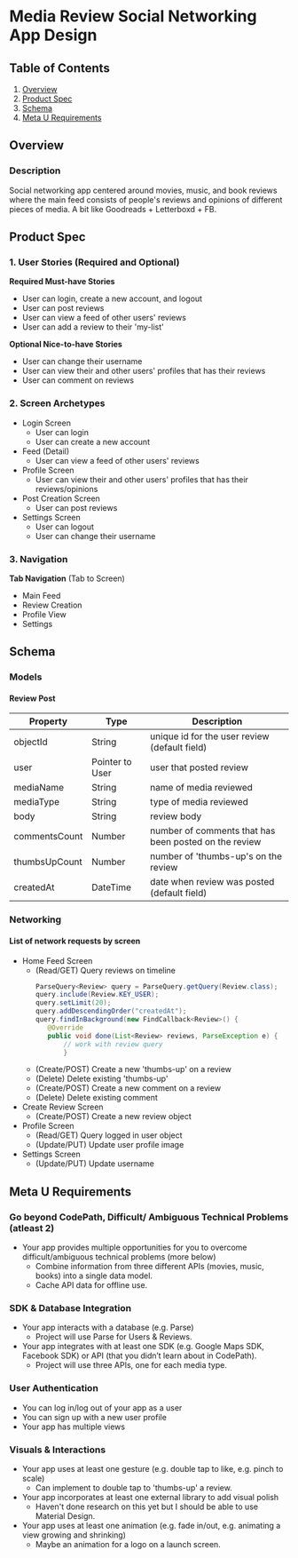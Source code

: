 # Media Review Social Networking App Design

## Table of Contents
1. [Overview](#Overview)
1. [Product Spec](#Product-Spec)
2. [Schema](#Schema)
3. [Meta U Requirements](#Meta-U-Requirements)

## Overview
### Description
Social networking app centered around movies, music, and book reviews where the main feed consists of people's reviews and opinions of different pieces of media. A bit like Goodreads + Letterboxd + FB.

## Product Spec

### 1. User Stories (Required and Optional)

**Required Must-have Stories**

* User can login, create a new account, and logout
* User can post reviews
* User can view a feed of other users' reviews
* User can add a review to their 'my-list'

**Optional Nice-to-have Stories**

* User can change their username
* User can view their and other users' profiles that has their reviews
* User can comment on reviews

### 2. Screen Archetypes

* Login Screen
   * User can login
   * User can create a new account
* Feed (Detail)
   * User can view a feed of other users' reviews
* Profile Screen
   * User can view their and other users' profiles that has their reviews/opinions
* Post Creation Screen
   * User can post reviews
* Settings Screen
   * User can logout
   * User can change their username

### 3. Navigation

**Tab Navigation** (Tab to Screen)

* Main Feed
* Review Creation
* Profile View
* Settings


## Schema 
### Models
#### Review Post

   | Property      | Type     | Description |
   | ------------- | -------- | ------------|
   | objectId      | String   | unique id for the user review (default field) |
   | user        | Pointer to User| user that posted review |
   | mediaName         | String     | name of media reviewed |
   | mediaType         | String     | type of media reviewed |
   | body          | String   | review body |
   | commentsCount | Number   | number of comments that has been posted on the review |
   | thumbsUpCount | Number   | number of 'thumbs-up's on the review |
   | createdAt     | DateTime | date when review was posted (default field) |
### Networking
#### List of network requests by screen
   - Home Feed Screen
      - (Read/GET) Query reviews on timeline
         ```java
        ParseQuery<Review> query = ParseQuery.getQuery(Review.class);
        query.include(Review.KEY_USER);
        query.setLimit(20);
        query.addDescendingOrder("createdAt");
        query.findInBackground(new FindCallback<Review>() {
            @Override
            public void done(List<Review> reviews, ParseException e) {
                // work with review query
                }
         ```
      - (Create/POST) Create a new 'thumbs-up' on a review
      - (Delete) Delete existing 'thumbs-up'
      - (Create/POST) Create a new comment on a review
      - (Delete) Delete existing comment
   - Create Review Screen
      - (Create/POST) Create a new review object
   - Profile Screen
      - (Read/GET) Query logged in user object
      - (Update/PUT) Update user profile image
   - Settings Screen
      - (Update/PUT) Update username
    
## Meta U Requirements

### Go beyond CodePath, Difficult/ Ambiguous Technical Problems (atleast 2)

* Your app provides multiple opportunities for you to overcome difficult/ambiguous technical problems (more below)
  * Combine information from three different APIs (movies, music, books) into a single data model.
  * Cache API data for offline use.

### SDK & Database Integration

* Your app interacts with a database (e.g. Parse) 
  * Project will use Parse for Users & Reviews.
* Your app integrates with at least one SDK (e.g. Google Maps SDK, Facebook SDK) or API (that you didn’t learn about in CodePath).
  * Project will use three APIs, one for each media type.

### User Authentication

* You can log in/log out of your app as a user
* You can sign up with a new user profile
* Your app has multiple views

### Visuals & Interactions

* Your app uses at least one gesture (e.g. double tap to like, e.g. pinch to scale) 
  * Can implement to double tap to 'thumbs-up' a review.
* Your app incorporates at least one external library to add visual polish
  * Haven't done research on this yet but I should be able to use Material Design.
* Your app uses at least one animation (e.g. fade in/out, e.g. animating a view growing and shrinking)
  * Maybe an animation for a logo on a launch screen.
